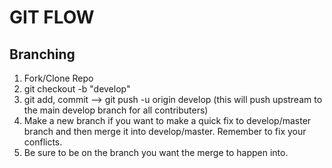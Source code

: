 # GIT FLOW 

## Branching

1. Fork/Clone Repo
2. git checkout -b "develop"
3. git add, commit --> git push -u origin develop (this will push upstream to the main develop branch for all contributers)
4. Make a new branch if you want to make a quick fix to develop/master branch and then merge it into develop/master. Remember to fix your conflicts.
5. Be sure to be on the branch you want the merge to happen into.
